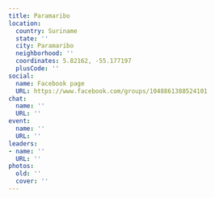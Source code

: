 ```yaml
---
title: Paramaribo
location:
  country: Suriname
  state: ''
  city: Paramaribo
  neighborhood: ''
  coordinates: 5.82162, -55.177197
  plusCode: ''
social:
  name: Facebook page
  URL: https://www.facebook.com/groups/1048861388524101
chat:
  name: ''
  URL: ''
event:
  name: ''
  URL: ''
leaders:
- name: ''
  URL: ''
photos:
  old: ''
  cover: ''
---
```

